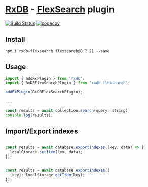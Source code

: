 # [RxDB](https://rxdb.info) - [FlexSearch](https://github.com/nextapps-de/flexsearch) plugin

[![Build Status](https://github.com/serenysoft/rxdb-flexsearch/actions/workflows/ci.yml/badge.svg)](https://github.com/serenysoft/rxdb-flexsearch/actions/workflows/ci.yml)
[![codecov](https://codecov.io/gh/serenysoft/rxdb-flexsearch/branch/main/graph/badge.svg?token=Mur8A2Z2Rb)](https://codecov.io/gh/serenysoft/rxdb-flexsearch)

## Install

```cli
npm i rxdb-flexsearch flexsearch@0.7.21 --save
```

## Usage

```js
import { addRxPlugin } from 'rxdb';
import { RxDBFlexSearchPlugin } from 'rxdb-flexsearch';

addRxPlugin(RxDBFlexSearchPlugin);

...

const results = await collection.search(query: string);
console.log(results);

```

## Import/Export indexes

```js

const results = await database.exportIndexes((key, data) => {
  localStorage.setItem(key, data);
});


const results = await database.exportIndexes({
  [key]: localStorage.getItem(key);
});

```


